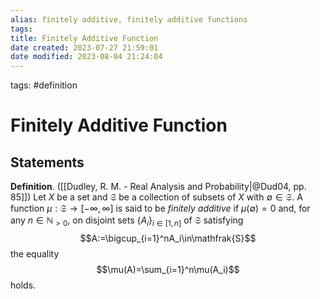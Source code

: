 ```yaml
---
alias: finitely additive, finitely additive functions
tags: 
title: Finitely Additive Function
date created: 2023-07-27 21:59:01
date modified: 2023-08-04 21:24:04
---
```


tags: #definition

# Finitely Additive Function

## Statements

**Definition**. ([[Dudley, R. M. - Real Analysis and Probability|@Dud04, pp. 85]]) Let $X$ be a set and $\mathfrak{S}$ be a collection of subsets of $X$ with $\emptyset\in\mathfrak{S}$. A function $\mu:\mathfrak{S}\to[-\infty,\infty]$ is said to be _finitely additive_ if $\mu(\emptyset)=0$ and, for any $n\in\mathbb{N}_{>0}$, on disjoint sets $\{A_i\}_{i\in[1,n]}$ of $\mathfrak{S}$ satisfying
$$A:=\bigcup_{i=1}^nA_i\in\mathfrak{S}$$
the equality
$$\mu(A)=\sum_{i=1}^n\mu(A_i)$$
holds.